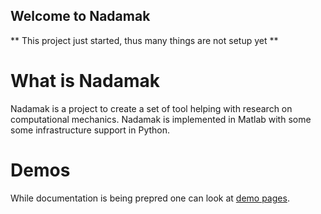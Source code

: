 ## Welcome to Nadamak

** This project just started, thus many things are not setup yet **

# What is Nadamak

Nadamak is a project to create a set of tool helping with research on computational mechanics.
Nadamak is implemented in Matlab with some some infrastructure support in Python.

# Demos

While documentation is being prepred one can look at [demo pages](https://putanowr.githubio.com/projects/nadamak/demo/html/list_of_demos.html). 

